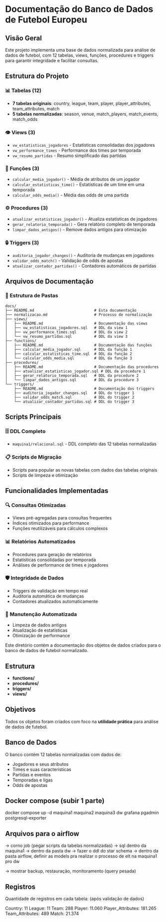 # Documentação do Banco de Dados de Futebol Europeu

## Visão Geral

Este projeto implementa uma base de dados normalizada para análise de dados de futebol, com 12 tabelas, views, funções, procedures e triggers para garantir integridade e facilitar consultas.

## Estrutura do Projeto

### 📊 **Tabelas (12)**
- **7 tabelas originais**: country, league, team, player, player_attributes, team_attributes, match
- **5 tabelas normalizadas**: season, venue, match_players, match_events, match_odds

### 👁️ **Views (3)**
- `vw_estatisticas_jogadores` - Estatísticas consolidadas dos jogadores
- `vw_performance_times` - Performance dos times por temporada
- `vw_resumo_partidas` - Resumo simplificado das partidas

### 🔧 **Funções (3)**
- `calcular_media_jogador()` - Média de atributos de um jogador
- `calcular_estatisticas_time()` - Estatísticas de um time em uma temporada
- `calcular_odds_media()` - Média das odds de uma partida

### ⚙️ **Procedures (3)**
- `atualizar_estatisticas_jogador()` - Atualiza estatísticas de jogadores
- `gerar_relatorio_temporada()` - Gera relatório completo de temporada
- `limpar_dados_antigos()` - Remove dados antigos para otimização

### 🔒 **Triggers (3)**
- `auditoria_jogador_changes()` - Auditoria de mudanças em jogadores
- `validar_odds_match()` - Validação de odds de apostas
- `atualizar_contador_partidas()` - Contadores automáticos de partidas

## Arquivos de Documentação

### 📁 **Estrutura de Pastas**
```
docs/
├── README.md                           # Esta documentação
├── normalizacao.md                     # Processo de normalização
├── views/
│   ├── README.md                       # Documentação das views
│   ├── vw_estatisticas_jogadores.sql   # DDL da view 1
│   ├── vw_performance_times.sql        # DDL da view 2
│   └── vw_resumo_partidas.sql          # DDL da view 3
├── functions/
│   ├── README.md                       # Documentação das funções
│   ├── calcular_media_jogador.sql      # DDL da função 1
│   ├── calcular_estatisticas_time.sql  # DDL da função 2
│   └── calcular_odds_media.sql         # DDL da função 3
├── procedures/
│   ├── README.md                       # Documentação das procedures
│   ├── atualizar_estatisticas_jogador.sql # DDL da procedure 1
│   ├── gerar_relatorio_temporada.sql   # DDL da procedure 2
│   └── limpar_dados_antigos.sql        # DDL da procedure 3
└── triggers/
    ├── README.md                       # Documentação dos triggers
    ├── auditoria_jogador_changes.sql   # DDL do trigger 1
    ├── validar_odds_match.sql          # DDL do trigger 2
    └── atualizar_contador_partidas.sql # DDL do trigger 3
```

## Scripts Principais

### 🗄️ **DDL Completo**
- `maquina1/relacional.sql` - DDL completo das 12 tabelas normalizadas

### 📋 **Scripts de Migração**
- Scripts para popular as novas tabelas com dados das tabelas originais
- Scripts de limpeza e otimização

## Funcionalidades Implementadas

### 🔍 **Consultas Otimizadas**
- Views pré-agregadas para consultas frequentes
- Índices otimizados para performance
- Funções reutilizáveis para cálculos complexos

### 📊 **Relatórios Automatizados**
- Procedures para geração de relatórios
- Estatísticas consolidadas por temporada
- Análises de performance de times e jogadores

### 🛡️ **Integridade de Dados**
- Triggers de validação em tempo real
- Auditoria automática de mudanças
- Contadores atualizados automaticamente

### 🧹 **Manutenção Automatizada**
- Limpeza de dados antigos
- Atualização de estatísticas
- Otimização de performance

Este diretório contém a documentação dos objetos de dados criados para o banco de dados de futebol normalizado.

## Estrutura

- **functions/**
- **procedures/**
- **triggers/**
- **views/**

## Objetivos

Todos os objetos foram criados com foco na **utilidade prática** para análise de dados de futebol.

## Banco de Dados

O banco contém 12 tabelas normalizadas com dados de:
- Jogadores e seus atributos
- Times e suas características
- Partidas e eventos
- Temporadas e ligas
- Odds de apostas 

## Docker compose (subir 1 parte)

docker compose up -d maquina1 maquina2 maquina3 dw grafana pgadmin postgresql-exporter

## Arquivos para o airflow
-> corno job (pegar scripts da tabelas normalizadas) -> sql dentro da maquina1
-> dentro da pasta dw -> fazer o ddl do star schema
-> dentro da pasta airflow, definir as models pra realizar o processo de elt na maquina1 pro dw

-> mostrar backup, restauração, monitoramento (query pesada)

## Registros

Quantidade de registros em cada tabela: (após validação de dados)

Country: 11
League: 11
Team: 288
Player: 11.060
Player_Attributes: 181.265
Team_Attributes: 489
Match: 21.374
